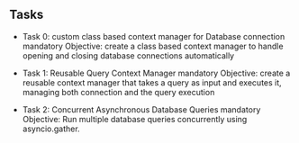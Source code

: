 ## Tasks

- Task 0: custom class based context manager for Database connection
mandatory
Objective: create a class based context manager to handle opening and closing database connections automatically

- Task 1: Reusable Query Context Manager
mandatory
Objective: create a reusable context manager that takes a query as input and executes it, managing both connection and the query execution

- Task 2: Concurrent Asynchronous Database Queries
mandatory
Objective: Run multiple database queries concurrently using asyncio.gather.


